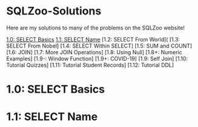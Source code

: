 # SQLZoo-Solutions

Here are my solutions to many of the problems on the SQLZoo website!

[1.0: SELECT Basics](#1.0:SELECTBasics)
[1.1: SELECT Name](#1.1:SELECTName)
  [1.2: SELECT From World](
  [1.3: SELECT From Nobel]
  [1.4: SELECT Within SELECT]
  [1.5: SUM and COUNT]
  [1.6: JOIN]
  [1.7: More JOIN Operations]
  [1.8: Using Null]
  [1.8+: Numeric Examples]
  [1.9-: Window Function]
  [1.9+: COVID-19]
  [1.9: Self Join]
  [1.10: Tutorial Quizzes]
  [1.11: Tutorial Student Records]
  [1.12: Tutorial DDL]

# 1.0: SELECT Basics

# 1.1: SELECT Name

